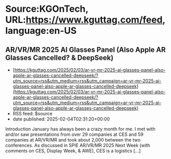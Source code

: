 # Source:KGOnTech, URL:https://www.kguttag.com/feed, language:en-US

## AR/VR/MR 2025 AI Glasses Panel (Also Apple AR Glasses Cancelled? & DeepSeek)
 - [https://kguttag.com/2025/02/03/ar-vr-mr-2025-ai-glasses-panel-also-apple-ar-glasses-cancelled-deepseek/?utm_source=rss&utm_medium=rss&utm_campaign=ar-vr-mr-2025-ai-glasses-panel-also-apple-ar-glasses-cancelled-deepseek](https://kguttag.com/2025/02/03/ar-vr-mr-2025-ai-glasses-panel-also-apple-ar-glasses-cancelled-deepseek/?utm_source=rss&utm_medium=rss&utm_campaign=ar-vr-mr-2025-ai-glasses-panel-also-apple-ar-glasses-cancelled-deepseek)
 - RSS feed: $source
 - date published: 2025-02-04T02:31:20+00:00

Introduction January has always been a crazy month for me. I met with and/or saw presentations from over 29 companies at CES and 59 companies at AR/VR/MR and took about 2,000 between the two conferences. As discussed in SPIE AR/VR/MR 2025 Next Week (with comments on CES, Display Week, &#38; AWE), CES is a logistics [&#8230;]

